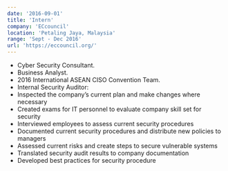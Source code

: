```yaml
---
date: '2016-09-01'
title: 'Intern'
company: 'ECcouncil'
location: 'Petaling Jaya, Malaysia'
range: 'Sept - Dec 2016'
url: 'https://eccouncil.org/'
---
```


- Cyber Security Consultant.
- Business Analyst.
- 2016 International ASEAN CISO Convention Team.
- Internal Security Auditor:
- Inspected the company’s current plan and make changes where necessary
- Created exams for IT personnel to evaluate company skill set for security
- Interviewed employees to assess current security procedures
- Documented current security procedures and distribute new policies to managers
- Assessed current risks and create steps to secure vulnerable systems
- Translated security audit results to company documentation
- Developed best practices for security procedure
